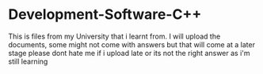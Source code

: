 # Development-Software-C++
This is files from my University that i learnt from. 
I will upload the documents, some might not come with answers but that will come at a later stage
please dont hate me if i upload late or its not the right answer as i'm still learning 
